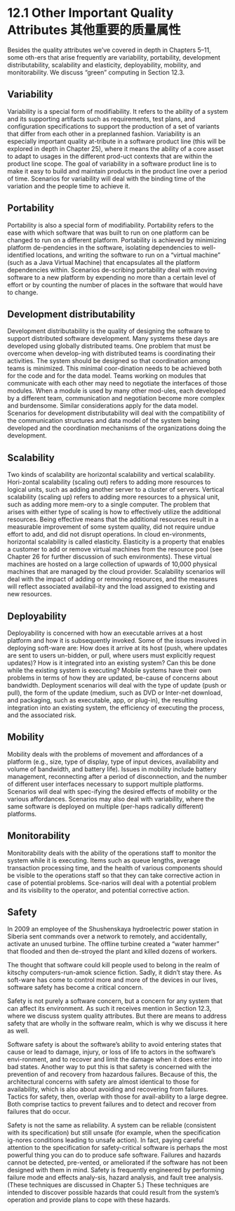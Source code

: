 12.1 Other Important Quality Attributes 其他重要的质量属性
===

Besides the quality attributes we’ve covered in depth in Chapters 5–11, some oth-ers that arise frequently are variability, portability, development distributability, scalability and elasticity, deployability, mobility, and monitorability. We discuss “green” computing in Section 12.3.

## Variability
Variability is a special form of modifiability. It refers to the ability of a system and its supporting artifacts such as requirements, test plans, and configuration specifications to support the production of a set of variants that differ from each other in a preplanned fashion. Variability is an especially important quality at-tribute in a software product line (this will be explored in depth in Chapter 25), where it means the ability of a core asset to adapt to usages in the different prod-uct contexts that are within the product line scope. The goal of variability in a software product line is to make it easy to build and maintain products in the product line over a period of time. Scenarios for variability will deal with the binding time of the variation and the people time to achieve it.

## Portability
Portability is also a special form of modifiability. Portability refers to the ease with which software that was built to run on one platform can be changed to run on a different platform. Portability is achieved by minimizing platform de-pendencies in the software, isolating dependencies to well-identified locations, and writing the software to run on a “virtual machine” (such as a Java Virtual Machine) that encapsulates all the platform dependencies within. Scenarios de-scribing portability deal with moving software to a new platform by expending no more than a certain level of effort or by counting the number of places in the software that would have to change. 

## Development distributability
Development distributability is the quality of designing the software to support distributed software development. Many systems these days are developed using globally distributed teams. One problem that must be overcome when develop-ing with distributed teams is coordinating their activities. The system should be designed so that coordination among teams is minimized. This minimal coor-dination needs to be achieved both for the code and for the data model. Teams working on modules that communicate with each other may need to negotiate the interfaces of those modules. When a module is used by many other mod-ules, each developed by a different team, communication and negotiation become more complex and burdensome. Similar considerations apply for the data model. Scenarios for development distributability will deal with the compatibility of the communication structures and data model of the system being developed and the coordination mechanisms of the organizations doing the development.

## Scalability
Two kinds of scalability are horizontal scalability and vertical scalability. Hori-zontal scalability (scaling out) refers to adding more resources to logical units, such as adding another server to a cluster of servers. Vertical scalability (scaling up) refers to adding more resources to a physical unit, such as adding more mem-ory to a single computer. The problem that arises with either type of scaling is how to effectively utilize the additional resources. Being effective means that the additional resources result in a measurable improvement of some system quality, did not require undue effort to add, and did not disrupt operations. In cloud en-vironments, horizontal scalability is called elasticity. Elasticity is a property that enables a customer to add or remove virtual machines from the resource pool (see Chapter 26 for further discussion of such environments). These virtual machines are hosted on a large collection of upwards of 10,000 physical machines that are managed by the cloud provider. Scalability scenarios will deal with the impact of adding or removing resources, and the measures will reflect associated availabil-ity and the load assigned to existing and new resources.

## Deployability
Deployability is concerned with how an executable arrives at a host platform and how it is subsequently invoked. Some of the issues involved in deploying soft-ware are: How does it arrive at its host (push, where updates are sent to users un-bidden, or pull, where users must explicitly request updates)? How is it integrated into an existing system? Can this be done while the existing system is executing? Mobile systems have their own problems in terms of how they are updated, be-cause of concerns about bandwidth. Deployment scenarios will deal with the type of update (push or pull), the form of the update (medium, such as DVD or Inter-net download, and packaging, such as executable, app, or plug-in), the resulting integration into an existing system, the efficiency of executing the process, and the associated risk.

## Mobility
Mobility deals with the problems of movement and affordances of a platform (e.g., size, type of display, type of input devices, availability and volume of bandwidth, and battery life). Issues in mobility include battery management, reconnecting after a period of disconnection, and the number of different user interfaces necessary to support multiple platforms. Scenarios will deal with spec-ifying the desired effects of mobility or the various affordances. Scenarios may also deal with variability, where the same software is deployed on multiple (per-haps radically different) platforms.

## Monitorability
Monitorability deals with the ability of the operations staff to monitor the system while it is executing. Items such as queue lengths, average transaction processing time, and the health of various components should be visible to the operations staff so that they can take corrective action in case of potential problems. Sce-narios will deal with a potential problem and its visibility to the operator, and potential corrective action.

## Safety
In 2009 an employee of the Shushenskaya hydroelectric power station in Siberia sent commands over a network to remotely, and accidentally, activate an unused turbine. The offline turbine created a “water hammer” that flooded and then de-stroyed the plant and killed dozens of workers. 

The thought that software could kill people used to belong in the realm of kitschy computers-run-amok science fiction. Sadly, it didn’t stay there. As soft-ware has come to control more and more of the devices in our lives, software safety has become a critical concern. 

Safety is not purely a software concern, but a concern for any system that can affect its environment. As such it receives mention in Section 12.3, where we discuss system quality attributes. But there are means to address safety that are wholly in the software realm, which is why we discuss it here as well. 

Software safety is about the software’s ability to avoid entering states that cause or lead to damage, injury, or loss of life to actors in the software’s envi-ronment, and to recover and limit the damage when it does enter into bad states. Another way to put this is that safety is concerned with the prevention of and recovery from hazardous failures. Because of this, the architectural concerns with safety are almost identical to those for availability, which is also about avoiding and recovering from failures. Tactics for safety, then, overlap with those for avail-ability to a large degree. Both comprise tactics to prevent failures and to detect and recover from failures that do occur.

Safety is not the same as reliability. A system can be reliable (consistent with its specification) but still unsafe (for example, when the specification ig-nores conditions leading to unsafe action). In fact, paying careful attention to the specification for safety-critical software is perhaps the most powerful thing you can do to produce safe software. Failures and hazards cannot be detected, pre-vented, or ameliorated if the software has not been designed with them in mind. Safety is frequently engineered by performing failure mode and effects analy-sis, hazard analysis, and fault tree analysis. (These techniques are discussed in Chapter 5.) These techniques are intended to discover possible hazards that could result from the system’s operation and provide plans to cope with these hazards.
